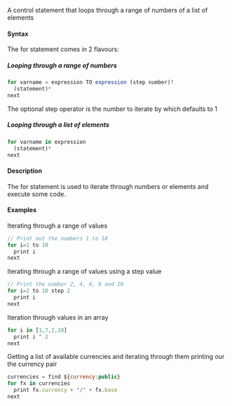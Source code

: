 A control statement that loops through a range of numbers of a list of elements

#### Syntax

The for statement comes in 2 flavours:

##### Looping through a range of numbers
```js
for varname = expression TO expression (step number)?
  (statement)* 
next
```
The optional step operator is the number to iterate by which defaults to 1

##### Looping through a list of elements
```js
for varname in expression
  (statement)* 
next
```
#### Description

The for statement is used to iterate through numbers or elements and execute some code.

#### Examples

Iterating through a range of values
```js
// Print out the numbers 1 to 10
for i=1 to 10
  print i
next
```
Iterating through a range of values using a step value
```js
// Print the number 2, 4, 6, 8 and 10
for i=2 to 10 step 2
  print i
next
```
Iteration through values in an array
```js
for i in [1,7,2,10]
  print i ^ 2
next
```
Getting a list of available currencies and iterating through them printing our the currency pair
```js
currencies = find ${currency:public}
for fx in currencies
  print fx.currency + "/" + fx.base
next
```
